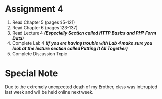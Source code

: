 # Assignment 4

1. Read Chapter 5 (pages 95-121)
1. Read Chapter 6 (pages 123-137)
1. Read Lecture 4 ***(Especially Section called HTTP Basics and PHP Form Data)***
1. Complete Lab 4 ***(If you are having trouble with Lab 4 make sure you look at the lecture section called Putting It All Together)***
1. Complete Discussion Topic

# Special Note
Due to the extremely unexpected death of my Brother, class was interupted last week and will be held online next week.
